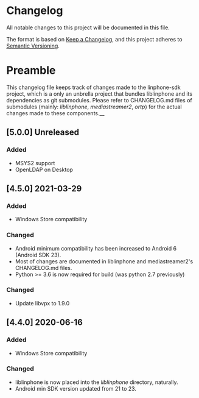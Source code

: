 # Changelog
All notable changes to this project will be documented in this file.

The format is based on [Keep a Changelog](https://keepachangelog.com/en/1.0.0/),
and this project adheres to [Semantic Versioning](https://semver.org/spec/v2.0.0.html).

# Preamble

This changelog file keeps track of changes made to the linphone-sdk project, which is a only an unbrella project
that bundles liblinphone and its dependencies as git submodules.
Please refer to CHANGELOG.md files of submodules (mainly: *liblinphone*, *mediastreamer2*, *ortp*) for the actual
changes made to these components.__

## [5.0.0] Unreleased

### Added
- MSYS2 support
- OpenLDAP on Desktop

## [4.5.0] 2021-03-29

### Added
- Windows Store compatibility

### Changed
- Android minimum compatibility has been increased to Android 6 (Android SDK 23).
- Most of changes are documented in liblinphone and mediastreamer2's CHANGELOG.md files.
- Python >= 3.6 is now required for build (was python 2.7 previously)

### Changed
- Update libvpx to 1.9.0

## [4.4.0] 2020-06-16

### Added
- Windows Store compatibility

### Changed
- liblinphone is now placed into the *liblinphone* directory, naturally.
- Android min SDK version updated from 21 to 23.

